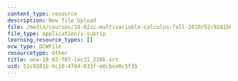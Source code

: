 ```yaml
---
content_type: resource
description: New file Upload
file: /media/courses/18-02sc-multivariable-calculus-fall-2010/52c9281b6c104f04833fe0cbce0c5f35_ocw-18_02-f07-lec31_220k.srt
file_type: application/x-subrip
learning_resource_types: []
ocw_type: OCWFile
resourcetype: Other
title: ocw-18_02-f07-lec31_220k.srt
uid: 52c9281b-6c10-4f04-833f-e0cbce0c5f35
---
```

